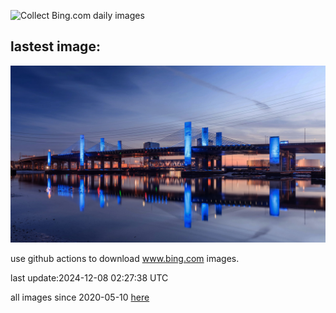 ![Collect Bing.com daily images](https://github.com/counter2015/bing-daily-images/workflows/Collect%20Bing.com%20daily%20images/badge.svg)
## lastest image:
![](images/img.jpg)

use github actions to download www.bing.com images.

last update:2024-12-08 02:27:38 UTC

all images since 2020-05-10 [here](https://github.com/counter2015/bing-daily-images/tree/master/images) 
